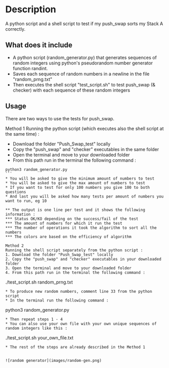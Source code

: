 # Description

A python script and a shell script to test if my push_swap sorts my Stack A correctly.

## What does it include

* A python script (random_generator.py) that  generates sequences of random integers using python's pseudorandom number generator function randint. 
* Saves each sequence of random numbers in a newline in the file "random_prng.txt"
* Then executes the shell script "test_script.sh" to test push_swap (& checker) with each sequence of these random integers


## Usage

There are two ways to use the tests for push_swap.

Method 1
Running the python script (which executes also the shell script at the same time) :
* Download the folder "Push_Swap_test" locally
* Copy the "push_swap" and "checker" executables in the same folder
* Open the terminal and move to your downloaded folder
* From this path run in the terminal the following command :
````
python3 random_generator.py
```
* You will be asked to give the minimum amount of numbers to test
* You will be asked to give the max amount of numbers to test
* If you want to test for only 100 numbers you give 100 to both questions
* And last you will be asked how many tests per amount of numbers you want to run, eg 10

** The output is one line per test and it shows the following information :
*** Status OK/KO depending on the success/fail of the test
*** The amount of numbers for which it run the test
*** The number of operations it took the algorithm to sort all the numbers
*** The colors are based on the efficiency of algorithm

Method 2
Running the shell script separately from the python script :
1. Download the folder "Push_Swap_test" locally
2. Copy the "push_swap" and "checker" executables in your downloaded folder
3. Open the terminal and move to your downloaded folder
4. From this path run in the terminal the following command :
````
./test_script.sh random_prng.txt
```
* To produce new random numbers, comment line 33 from the python script
* In the terminal run the following command :
````
python3 random_generator.py
```
* Then repeat steps 1 - 4 
* You can also use your own file with your own unique sequences of random integers like this :
````
./test_script.sh your_own_file.txt
```
* The rest of the steps are already described in the Method 1


![random generator](images/random-gen.png)
